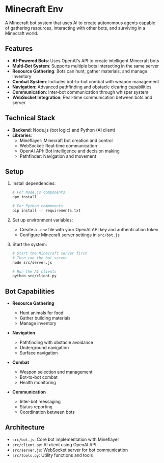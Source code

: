 # Minecraft Env

A Minecraft bot system that uses AI to create autonomous agents capable of gathering resources, interacting with other bots, and surviving in a Minecraft world.

## Features

- **AI-Powered Bots**: Uses OpenAI's API to create intelligent Minecraft bots
- **Multi-Bot System**: Supports multiple bots interacting in the same server
- **Resource Gathering**: Bots can hunt, gather materials, and manage inventory
- **Combat System**: Includes bot-to-bot combat with weapon management
- **Navigation**: Advanced pathfinding and obstacle clearing capabilities
- **Communication**: Inter-bot communication through whisper system
- **WebSocket Integration**: Real-time communication between bots and server

## Technical Stack

- **Backend**: Node.js (bot logic) and Python (AI client)
- **Libraries**:
  - Mineflayer: Minecraft bot creation and control
  - WebSocket: Real-time communication
  - OpenAI API: Bot intelligence and decision making
  - Pathfinder: Navigation and movement

## Setup

1. Install dependencies:
   ```bash
   # For Node.js components
   npm install

   # For Python components
   pip install -r requirements.txt
   ```

2. Set up environment variables:
   - Create a `.env` file with your OpenAI API key and authentication token
   - Configure Minecraft server settings in `src/bot.js`

3. Start the system:
   ```bash
   # Start the Minecraft server first
   # Then run the bot server
   node src/server.js

   # Run the AI clients
   python src/client.py
   ```

## Bot Capabilities

- **Resource Gathering**
  - Hunt animals for food
  - Gather building materials
  - Manage inventory

- **Navigation**
  - Pathfinding with obstacle avoidance
  - Underground navigation
  - Surface navigation

- **Combat**
  - Weapon selection and management
  - Bot-to-bot combat
  - Health monitoring

- **Communication**
  - Inter-bot messaging
  - Status reporting
  - Coordination between bots

## Architecture

- `src/bot.js`: Core bot implementation with Mineflayer
- `src/client.py`: AI client using OpenAI API
- `src/server.js`: WebSocket server for bot communication
- `src/tools.py`: Utility functions and tools
